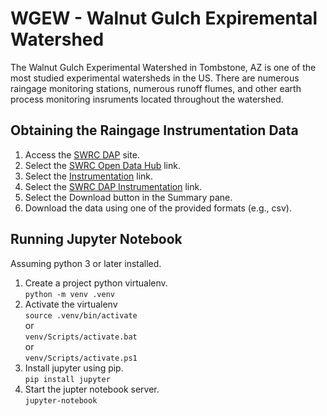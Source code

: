 # WGEW - Walnut Gulch Expiremental Watershed  
The Walnut Gulch Experimental Watershed in Tombstone, AZ is one of the most studied experimental watersheds in the US.  There are numerous raingage monitoring stations, numerous runoff flumes, and other earth process monitoring insruments located throughout the watershed.  

## Obtaining the Raingage Instrumentation Data  
1. Access the [SWRC DAP](https://www.tucson.ars.ag.gov/dap/) site.
1. Select the [SWRC Open Data Hub](https://swrc-usdaars.hub.arcgis.com/) link.  
2. Select the [Instrumentation](https://swrc-usdaars.hub.arcgis.com/search?tags=flux%2Cinstrumentation%2Cinstrument%2Craingage%2Cflume%2Ctank%2Cmet%2Ceddy%2520covariance) link.  
3. Select the [SWRC DAP Instrumentation](https://swrc-usdaars.hub.arcgis.com/datasets/2a086d8ac2d64ff0bea7e294c0721447_0/explore) link.    
4. Select the Download button in the Summary pane.  
5. Download the data using one of the provided formats (e.g., csv).  

## Running Jupyter Notebook  
Assuming python 3 or later installed.  
1. Create a project python virtualenv.  
`python -m venv .venv`  
2. Activate the virtualenv  
`source .venv/bin/activate`  
or  
`venv/Scripts/activate.bat`  
or  
`venv/Scripts/activate.ps1`  
3. Install jupyter using pip.  
`pip install jupyter`  
4. Start the jupter notebook server.  
`jupyter-notebook`  


